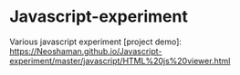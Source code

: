 # Javascript-experiment
Various javascript experiment
[project demo]: https://Neoshaman.github.io/Javascript-experiment/master/javascript/HTML%20js%20viewer.html
